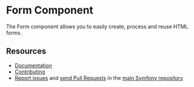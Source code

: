 Form Component
==============

The Form component allows you to easily create, process and reuse HTML forms.

Resources
---------

  * [Documentation](https://symfony.com/doc/current/components/form/index.html)
  * [Contributing](https://symfony.com/doc/current/contributing/index.html)
  * [Report issues](https://github.com/symfony/symfony/issues) and
    [send Pull Requests](https://github.com/symfony/symfony/pulls)
    in the [main Symfony repository](https://github.com/symfony/symfony)
